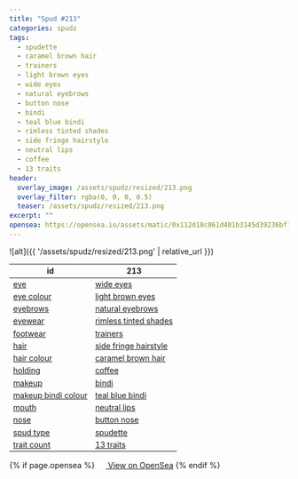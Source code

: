 ```yaml
---
title: "Spud #213"
categories: spudz
tags:
  - spudette
  - caramel brown hair
  - trainers
  - light brown eyes
  - wide eyes
  - natural eyebrows
  - button nose
  - bindi
  - teal blue bindi
  - rimless tinted shades
  - side fringe hairstyle
  - neutral lips
  - coffee
  - 13 traits
header:
  overlay_image: /assets/spudz/resized/213.png
  overlay_filter: rgba(0, 0, 0, 0.5)
  teaser: /assets/spudz/resized/213.png
excerpt: ""
opensea: https://opensea.io/assets/matic/0x112d18c861d401b3145d39236bf149f01e18beed/213
---
```

![alt]({{ '/assets/spudz/resized/213.png' | relative_url }})

| id | 213 |
|-|-|
| <a href="/traits/eye/#trait-type">eye</a> | <a href="/traits/eye/wide-eyes/1/#trait">wide eyes</a> |
| <a href="/traits/eye-colour/#trait-type">eye colour</a> | <a href="/traits/eye-colour/light-brown-eyes/1/#trait">light brown eyes</a> |
| <a href="/traits/eyebrows/#trait-type">eyebrows</a> | <a href="/traits/eyebrows/natural-eyebrows/1/#trait">natural eyebrows</a> |
| <a href="/traits/eyewear/#trait-type">eyewear</a> | <a href="/traits/eyewear/rimless-tinted-shades/1/#trait">rimless tinted shades</a> |
| <a href="/traits/footwear/#trait-type">footwear</a> | <a href="/traits/footwear/trainers/1/#trait">trainers</a> |
| <a href="/traits/hair/#trait-type">hair</a> | <a href="/traits/hair/side-fringe-hairstyle/1/#trait">side fringe hairstyle</a> |
| <a href="/traits/hair-colour/#trait-type">hair colour</a> | <a href="/traits/hair-colour/caramel-brown-hair/1/#trait">caramel brown hair</a> |
| <a href="/traits/holding/#trait-type">holding</a> | <a href="/traits/holding/coffee/1/#trait">coffee</a> |
| <a href="/traits/makeup/#trait-type">makeup</a> | <a href="/traits/makeup/bindi/1/#trait">bindi</a> |
| <a href="/traits/makeup-bindi-colour/#trait-type">makeup bindi colour</a> | <a href="/traits/makeup-bindi-colour/teal-blue-bindi/1/#trait">teal blue bindi</a> |
| <a href="/traits/mouth/#trait-type">mouth</a> | <a href="/traits/mouth/neutral-lips/1/#trait">neutral lips</a> |
| <a href="/traits/nose/#trait-type">nose</a> | <a href="/traits/nose/button-nose/1/#trait">button nose</a> |
| <a href="/traits/spud-type/#trait-type">spud type</a> | <a href="/traits/spud-type/spudette/1/#trait">spudette</a> |
| <a href="/traits/trait-count/#trait-type">trait count</a> | <a href="/traits/trait-count/13-traits/1/#trait">13 traits</a> |

{% if page.opensea %}
<a href="{{page.opensea}}" class="btn btn--info" onclick="window.open(this.href, '_blank'); return false;"><img src="/assets/images/opensea.svg" width="16px"><span>  View on OpenSea</span></a>
{% endif %}
